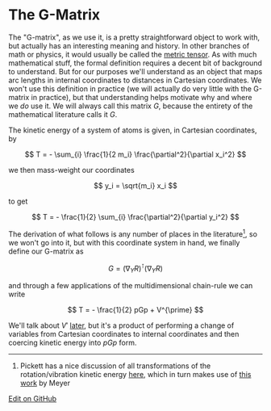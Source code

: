 # The G-Matrix

The "G-matrix", as we use it, is a pretty straightforward object to work with, but actually has an interesting meaning
and history.
In other branches of math or physics, it would usually be called the [metric tensor](https://en.wikipedia.org/wiki/Metric_tensor#Metric_in_coordinates).
As with much mathematical stuff, the formal definition requires a decent bit of background to understand.
But for our purposes we'll understand as an object that maps arc lengths in internal coordinates to distances in Cartesian coordinates.
We won't use this definition in practice (we will actually do very little with the G-matrix in practice), but that understanding
helps motivate why and where we _do_ use it.
We will always call this matrix $G$, because the entirety of the mathematical literature calls it $G$.

The kinetic energy of a system of atoms is given, in Cartesian coordinates, by

$$
T = - \sum_{i} \frac{1}{2 m_i} \frac{\partial^2}{\partial x_i^2}
$$

we then mass-weight our coordinates

$$
y_i = \sqrt{m_i} x_i
$$

to get 

$$
T = - \frac{1}{2} \sum_{i} \frac{\partial^2}{\partial y_i^2}
$$

The derivation of what follows is any number of places in the literature[<sup>1</sup>], so we won't go into it, but with this
coordinate system in hand, we finally define our G-matrix as

$$
G = (\nabla_Y R)^{\intercal}(\nabla_Y R)
$$

and through a few applications of the multidimensional chain-rule we can write

$$
T = - \frac{1}{2} pGp + V^{\prime}
$$

We'll talk about $V\prime$ [later](Psuedopotential.md), but it's a product of performing a change of variables from
Cartesian coordinates to internal coordinates and then coercing kinetic energy into $pGp$ form.

---
1. <a id="fn1"></a> Pickett has a nice discussion of all transformations of the rotation/vibration kinetic energy [here](https://aip-scitation-org.offcampus.lib.washington.edu/doi/pdf/10.1063/1.1677430), which in turn makes use of [this work](https://aip.scitation.org/doi/pdf/10.1063/1.1670272) by Meyer

[<sup>1</sup>]: #fn1

[Edit on GitHub](https://github.com/McCoyGroup/References/edit/gh-pages/References/Hamiltonian%20Components/GMatrix.md)